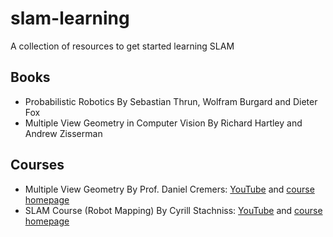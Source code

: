 # slam-learning
A collection of resources to get started learning SLAM

## Books

* Probabilistic Robotics By Sebastian Thrun, Wolfram Burgard and Dieter Fox
* Multiple View Geometry in Computer Vision By Richard Hartley and Andrew Zisserman

## Courses

* Multiple View Geometry By Prof. Daniel Cremers: [YouTube](https://www.youtube.com/playlist?list=PLTBdjV_4f-EJn6udZ34tht9EVIW7lbeo4) and [course homepage](https://vision.in.tum.de/teaching/online/mvg)
* SLAM Course (Robot Mapping) By Cyrill Stachniss: [YouTube](https://www.youtube.com/playlist?list=PLgnQpQtFTOGQECnBvZSV61oxTrkPut-nc) and [course homepage](http://ais.informatik.uni-freiburg.de/teaching/ws12/mapping/)



## 
